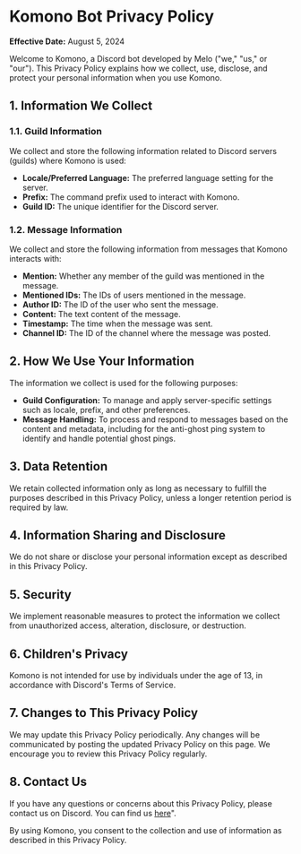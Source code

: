 # Komono Bot Privacy Policy

**Effective Date:** August 5, 2024

Welcome to Komono, a Discord bot developed by Melo ("we," "us," or "our"). This Privacy Policy explains how we collect, use, disclose, and protect your personal information when you use Komono.

## 1. Information We Collect

### 1.1. Guild Information

We collect and store the following information related to Discord servers (guilds) where Komono is used:

- **Locale/Preferred Language:** The preferred language setting for the server.
- **Prefix:** The command prefix used to interact with Komono.
- **Guild ID:** The unique identifier for the Discord server.

### 1.2. Message Information

We collect and store the following information from messages that Komono interacts with:

- **Mention:** Whether any member of the guild was mentioned in the message.
- **Mentioned IDs:** The IDs of users mentioned in the message.
- **Author ID:** The ID of the user who sent the message.
- **Content:** The text content of the message.
- **Timestamp:** The time when the message was sent.
- **Channel ID:** The ID of the channel where the message was posted.

## 2. How We Use Your Information

The information we collect is used for the following purposes:

- **Guild Configuration:** To manage and apply server-specific settings such as locale, prefix, and other preferences.
- **Message Handling:** To process and respond to messages based on the content and metadata, including for the anti-ghost ping system to identify and handle potential ghost pings.

## 3. Data Retention

We retain collected information only as long as necessary to fulfill the purposes described in this Privacy Policy, unless a longer retention period is required by law.

## 4. Information Sharing and Disclosure

We do not share or disclose your personal information except as described in this Privacy Policy.

## 5. Security

We implement reasonable measures to protect the information we collect from unauthorized access, alteration, disclosure, or destruction.

## 6. Children's Privacy

Komono is not intended for use by individuals under the age of 13, in accordance with Discord's Terms of Service.

## 7. Changes to This Privacy Policy

We may update this Privacy Policy periodically. Any changes will be communicated by posting the updated Privacy Policy on this page. We encourage you to review this Privacy Policy regularly.

## 8. Contact Us

If you have any questions or concerns about this Privacy Policy, please contact us on Discord. You can find us [here](https://discord.gg/7b234YFhmn)".

By using Komono, you consent to the collection and use of information as described in this Privacy Policy.
